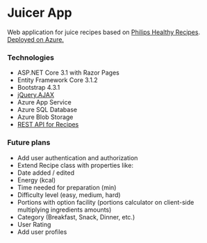 Juicer App
=====

Web application for juice recipes based on [Philips Healthy Recipes](https://www.philips.co.uk/c-m-ho/food-preparation/healthy-drinks-recipe-app).  
[Deployed on Azure.](https://juicer.azurewebsites.net/)

### Technologies
* ASP.NET Core 3.1 with Razor Pages
* Entity Framework Core 3.1.2
* Bootstrap 4.3.1
* [jQuery.AJAX](https://github.com/Marcin-Stanczyk/Juicer/blob/master/wwwroot/js/editRecipe.js)
* Azure App Service
* Azure SQL Database
* Azure Blob Storage
* [REST API for Recipes](https://github.com/Marcin-Stanczyk/Juicer/blob/master/Juicer.API/RecipesController.cs)

### Future plans
* Add user authentication and authorization
* Extend Recipe class with properties like:
 * Date added / edited
 * Energy (kcal)
 * Time needed for preparation (min)
 * Difficulty level (easy, medium, hard)
 * Portions with option facility (portions calculator on client-side multiplying ingredients amounts)
 * Category (Breakfast, Snack, Dinner, etc.)
 * User Rating
* Add user profiles
